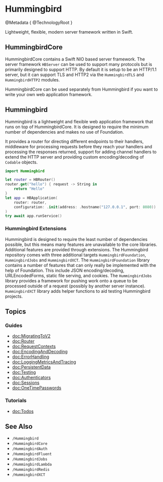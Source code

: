 # Hummingbird

@Metadata {
    @TechnologyRoot
}

Lightweight, flexible, modern server framework written in Swift.

## HummingbirdCore

HummingbirdCore contains a Swift NIO based server framework. The server framework `HBServer` can be used to support many protocols but is primarily designed to support HTTP. By default it is setup to be an HTTP/1.1 server, but it can support TLS and HTTP2 via the `HummingbirdTLS` and `HummingbirdHTTP2` modules.

HummingbirdCore can be used separately from Hummingbird if you want to write your own web application framework.

## Hummingbird

Hummingbird is a lightweight and flexible web application framework that runs on top of HummingbirdCore. It is designed to require the minimum number of dependencies and makes no use of Foundation.

It provides a router for directing different endpoints to their handlers, middleware for processing requests before they reach your handlers and processing the responses returned, support for adding channel handlers to extend the HTTP server and providing custom encoding/decoding of `Codable` objects.

```swift
import Hummingbird

let router = HBRouter()
router.get("hello") { request -> String in
    return "Hello"
}
let app = HBApplication(
    router: router,
    configuration: .init(address: .hostname("127.0.0.1", port: 8080))
)
try await app.runService()
```

### Hummingbird Extensions

Hummingbird is designed to require the least number of dependencies possible, but this means many features are unavailable to the core libraries. Additional features are provided through extensions. The Hummingbird repository comes with three additional targets ``HummingbirdFoundation``, ``HummingbirdJobs`` and ``HummingbirdXCT``. The ``HummingbirdFoundation`` library contains a number of features that can only really be implemented with the help of Foundation. This include JSON encoding/decoding, URLEncodedForms, static file serving, and cookies. The ``HummingbirdJobs`` library provides a framework for pushing work onto a queue to be processed outside of a request (possibly by another server instance). ``HummingbirdXCT`` library adds helper functions to aid testing Hummingbird projects.

## Topics

### Guides

- <doc:MigratingToV2>
- <doc:Router>
- <doc:RequestContexts>
- <doc:EncodingAndDecoding>
- <doc:ErrorHandling>
- <doc:LoggingMetricsAndTracing>
- <doc:PersistentData>
- <doc:Testing>
- <doc:Authenticators>
- <doc:Sessions>
- <doc:OneTimePasswords>

### Tutorials

- <doc:Todos>

## See Also

- ``/Hummingbird``
- ``/HummingbirdCore``
- ``/HummingbirdAuth``
- ``/HummingbirdFluent``
- ``/HummingbirdJobs``
- ``/HummingbirdLambda``
- ``/HummingbirdRedis``
- ``/HummingbirdXCT``
